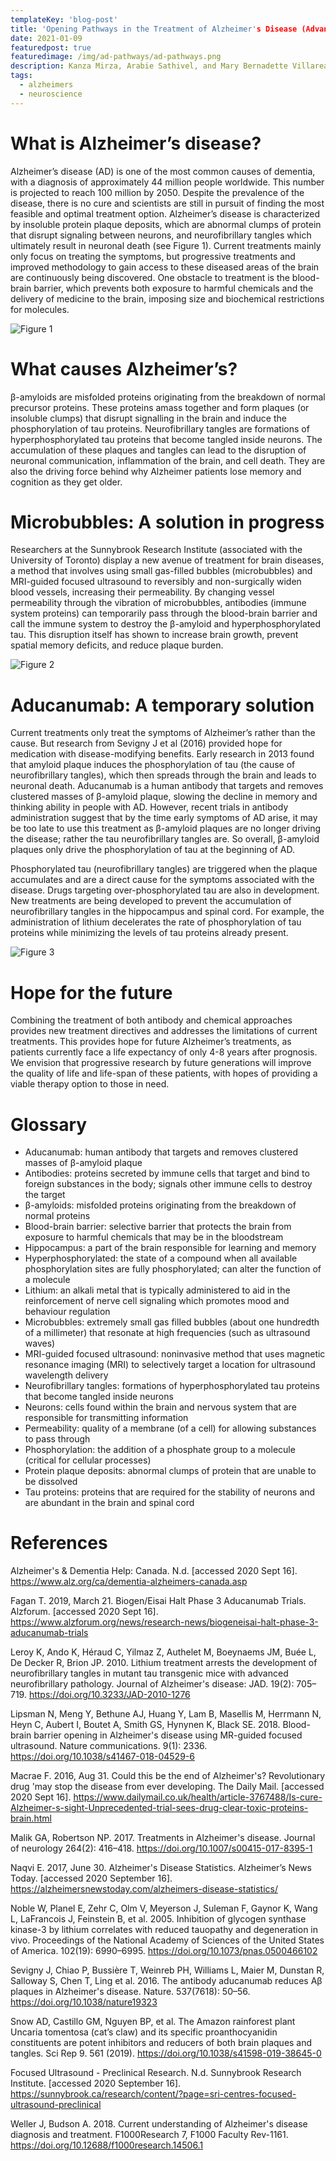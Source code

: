 ```yaml
---
templateKey: 'blog-post'
title: 'Opening Pathways in the Treatment of Alzheimer's Disease (Advanced Read)'
date: 2021-01-09
featuredpost: true
featuredimage: /img/ad-pathways/ad-pathways.png
description: Kanza Mirza, Arabie Sathivel, and Mary Bernadette Villareal (edited by Seliya Mawani, Miranda Bie).
tags:
  - alzheimers
  - neuroscience
---
```


# What is Alzheimer’s disease? 
Alzheimer’s disease (AD) is one of the most common causes of dementia, with a diagnosis of approximately 44 million people worldwide. This number is projected to reach 100 million by 2050. Despite the prevalence of the disease, there is no cure and scientists are still in pursuit of finding the most feasible and optimal treatment option. Alzheimer’s disease is characterized by insoluble protein plaque deposits, which are abnormal clumps of protein that disrupt signaling between neurons, and neurofibrillary tangles which ultimately result in neuronal death (see Figure 1). Current treatments mainly only focus on treating the symptoms, but progressive treatments and improved methodology to gain access to these diseased areas of the brain are continuously being discovered. One obstacle to treatment is the blood-brain barrier, which prevents both exposure to harmful chemicals and the delivery of medicine to the brain, imposing size and biochemical restrictions for molecules. 

![Figure 1](/img/ad-pathways/ad-pathways-fig1.png)


# What causes Alzheimer’s?
β-amyloids are misfolded proteins originating from the breakdown of normal precursor proteins. These proteins amass together and form plaques (or insoluble clumps) that disrupt signalling in the brain and induce the phosphorylation of tau proteins. Neurofibrillary tangles are formations of hyperphosphorylated tau proteins that become tangled inside neurons. The accumulation of these plaques and tangles can lead to the disruption of neuronal communication, inflammation of the brain, and cell death. They are also the driving force behind why Alzheimer patients lose memory and cognition as they get older. 

# Microbubbles: A solution in progress
Researchers at the Sunnybrook Research Institute (associated with the University of Toronto)  display a new avenue of treatment for brain diseases, a method that involves using small gas-filled bubbles (microbubbles) and MRI-guided focused ultrasound to reversibly and non-surgically widen blood vessels, increasing their permeability. By changing vessel permeability through the vibration of microbubbles, antibodies (immune system proteins) can temporarily pass through the blood-brain barrier and call the immune system to destroy the β-amyloid and hyperphosphorylated tau. This disruption itself has shown to increase brain growth, prevent spatial memory deficits, and reduce plaque burden. 

![Figure 2](/img/ad-pathways/ad-pathways-fig2.png)


# Aducanumab: A temporary solution 
Current treatments only treat the symptoms of Alzheimer’s rather than the cause. But research from Sevigny J et al (2016) provided hope for medication with disease-modifying benefits. Early research in 2013 found that amyloid plaque induces the phosphorylation of tau (the cause of neurofibrillary tangles), which then spreads through the brain and leads to neuronal death. Aducanumab is a human antibody that targets and removes clustered masses of β-amyloid plaque, slowing the decline in memory and thinking ability in people with AD. However, recent trials in antibody administration suggest that by the time early symptoms of AD arise, it may be too late to use this treatment as β-amyloid plaques are no longer driving the disease; rather the tau neurofibrillary tangles are. So overall, β-amyloid plaques only drive the phosphorylation of tau at the beginning of AD.

Phosphorylated tau (neurofibrillary tangles) are triggered when the plaque accumulates and are a direct cause for the symptoms associated with the disease. Drugs targeting over-phosphorylated tau are also in development. New treatments are being developed to prevent the accumulation of neurofibrillary tangles in the hippocampus and spinal cord. For example, the administration of lithium decelerates the rate of phosphorylation of tau proteins while minimizing the levels of tau proteins already present. 

![Figure 3](/img/ad-pathways/ad-pathways-fig3.png)

# Hope for the future

Combining the treatment of both antibody  and chemical approaches provides new treatment directives and addresses the limitations of current treatments. This provides hope for future Alzheimer’s treatments, as patients currently face a life expectancy of only 4-8 years after prognosis. We envision that progressive research by future generations will improve the quality of life and life-span of these patients, with hopes of providing a viable therapy option to those in need. 


# Glossary
- Aducanumab: human antibody that targets and removes clustered masses of β-amyloid plaque
- Antibodies: proteins secreted by immune cells that target and bind to foreign substances in the body; signals other immune cells to destroy the target
- β-amyloids: misfolded proteins originating from the breakdown of normal proteins 
- Blood-brain barrier: selective barrier that protects the brain from exposure to harmful chemicals that may be in the bloodstream 
- Hippocampus: a part of the brain responsible for learning and memory
- Hyperphosphorylated: the state of a compound when all available phosphorylation sites are fully phosphorylated; can alter the function of a molecule
- Lithium: an alkali metal that is typically administered to aid in the reinforcement of nerve cell signaling which promotes mood and behaviour regulation 
- Microbubbles: extremely small gas filled bubbles (about one hundredth of a millimeter)  that resonate at high frequencies (such as ultrasound waves)
- MRI-guided focused ultrasound: noninvasive method that uses magnetic resonance imaging (MRI) to selectively target a location for ultrasound wavelength delivery
- Neurofibrillary tangles: formations of hyperphosphorylated tau proteins that become tangled inside neurons
- Neurons: cells found within the brain and nervous system that are responsible for transmitting information 
- Permeability: quality of a membrane (of a cell) for allowing substances to pass through 
- Phosphorylation: the addition of a phosphate group to a molecule (critical for cellular processes)
- Protein plaque deposits: abnormal clumps of protein that are unable to be dissolved 
- Tau proteins: proteins that are required for the stability of neurons and are abundant in the brain and spinal cord

# References

Alzheimer's & Dementia Help: Canada. N.d. [accessed 2020 Sept 16]. https://www.alz.org/ca/dementia-alzheimers-canada.asp 

Fagan T. 2019, March 21. Biogen/Eisai Halt Phase 3 Aducanumab Trials. Alzforum. [accessed 2020 Sept 16]. https://www.alzforum.org/news/research-news/biogeneisai-halt-phase-3-aducanumab-trials

Leroy K, Ando K, Héraud C, Yilmaz Z, Authelet M, Boeynaems JM, Buée L, De Decker R, Brion JP. 2010. Lithium treatment arrests the development of neurofibrillary tangles in mutant tau transgenic mice with advanced neurofibrillary pathology. Journal of Alzheimer's disease: JAD. 19(2): 705–719. https://doi.org/10.3233/JAD-2010-1276

Lipsman N, Meng Y, Bethune AJ, Huang Y, Lam B, Masellis M, Herrmann N, Heyn C, Aubert I, Boutet A, Smith GS, Hynynen K, Black SE. 2018. Blood-brain barrier opening in Alzheimer's disease using MR-guided focused ultrasound. Nature communications. 9(1): 2336. https://doi.org/10.1038/s41467-018-04529-6

Macrae F. 2016, Aug 31. Could this be the end of Alzheimer's? Revolutionary drug 'may stop the disease from ever developing. The Daily Mail. [accessed 2020 Sept 16]. https://www.dailymail.co.uk/health/article-3767488/Is-cure-Alzheimer-s-sight-Unprecedented-trial-sees-drug-clear-toxic-proteins-brain.html

Malik GA, Robertson NP. 2017. Treatments in Alzheimer's disease. Journal of neurology 264(2): 416–418. https://doi.org/10.1007/s00415-017-8395-1 

Naqvi E. 2017, June 30. Alzheimer's Disease Statistics. Alzheimer’s News Today. [accessed 2020 September 16]. https://alzheimersnewstoday.com/alzheimers-disease-statistics/ 

Noble W, Planel E, Zehr C, Olm V, Meyerson J, Suleman F, Gaynor K, Wang L, LaFrancois J, Feinstein B, et al. 2005. Inhibition of glycogen synthase kinase-3 by lithium correlates with reduced tauopathy and degeneration in vivo. Proceedings of the National Academy of Sciences of the United States of America. 102(19): 6990–6995. https://doi.org/10.1073/pnas.0500466102

Sevigny J, Chiao P, Bussière T, Weinreb PH, Williams L, Maier M, Dunstan R, Salloway S, Chen T, Ling et al. 2016. The antibody aducanumab reduces Aβ plaques in Alzheimer's disease. Nature. 537(7618): 50–56. https://doi.org/10.1038/nature19323 

Snow AD, Castillo GM, Nguyen BP, et al. The Amazon rainforest plant Uncaria tomentosa (cat’s claw) and its specific proanthocyanidin constituents are potent inhibitors and reducers of both brain plaques and tangles. Sci Rep 9. 561 (2019). https://doi.org/10.1038/s41598-019-38645-0 

Focused Ultrasound - Preclinical Research. N.d. Sunnybrook Research Institute. [accessed 2020 September 16]. https://sunnybrook.ca/research/content/?page=sri-centres-focused-ultrasound-preclinical 

Weller J, Budson A. 2018. Current understanding of Alzheimer's disease diagnosis and treatment. F1000Research 7, F1000 Faculty Rev-1161. https://doi.org/10.12688/f1000research.14506.1 
